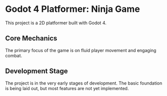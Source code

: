 # Godot 4 Platformer: Ninja Game

This project is a 2D platformer built with Godot 4.

## Core Mechanics

The primary focus of the game is on fluid player movement and engaging combat.

## Development Stage

The project is in the very early stages of development. The basic foundation is being laid out, but most features are not yet implemented.
